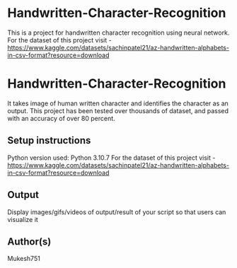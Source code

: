 # Handwritten-Character-Recognition
This is a project for handwritten character recognition using neural network.
For the dataset of this project visit - https://www.kaggle.com/datasets/sachinpatel21/az-handwritten-alphabets-in-csv-format?resource=download

# Handwritten-Character-Recognition

It takes image of human written character and identifies the character as an output.
This project has been tested over thousands of dataset, and passed with an accuracy of over 80 percent.

## Setup instructions

Python version used: Python 3.10.7
For the dataset of this project visit - https://www.kaggle.com/datasets/sachinpatel21/az-handwritten-alphabets-in-csv-format?resource=download

## Output

Display images/gifs/videos of output/result of your script so that users can visualize it

## Author(s)

Mukesh751

